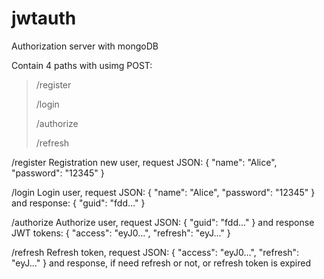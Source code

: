 # jwtauth
Authorization server with mongoDB

Contain 4 paths with usimg POST:
>/register
>
>/login
>
>/authorize
>
>/refresh

/register Registration new user, request JSON:
{
    "name": "Alice",
    "password": "12345"
}


/login Login user, request JSON:
{
    "name": "Alice",
    "password": "12345"
}
and response:
{
  "guid": "fdd..."
}

/authorize Authorize user, request JSON:
{
    "guid": "fdd..."
}
and response JWT tokens: 
{
  "access": "eyJ0...",
  "refresh": "eyJ..."
}

/refresh Refresh token, request JSON: 
{
  "access": "eyJ0...",
  "refresh": "eyJ..."
}
and response, if need refresh or not, or refresh token is expired

